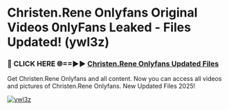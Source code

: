 # Christen.Rene Onlyfans Original Videos 0nlyFans Leaked - Files Updated! (ywl3z)

<h3>🔴 CLICK HERE 🌐==►► <a href="https://tinyurl.com/2m67pmp6" rel="nofollow">Christen.Rene Onlyfans Updated Files</a></h3>

Get Christen.Rene Onlyfans and all content. Now you can access all videos and pictures of Christen.Rene Onlyfans. New Updated Files 2025!

[![ywl3z](https://i.imgur.com/H4QAA4z.gif)](https://tinyurl.com/2m67pmp6)
